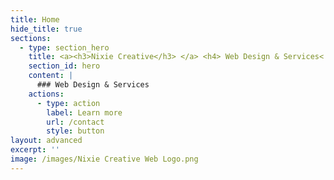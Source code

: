 ```yaml
---
title: Home
hide_title: true
sections:
  - type: section_hero
    title: <a><h3>Nixie Creative</h3> </a> <h4> Web Design & Services<
    section_id: hero
    content: |
      ### Web Design & Services 
    actions:
      - type: action
        label: Learn more
        url: /contact
        style: button
layout: advanced
excerpt: ''
image: /images/Nixie Creative Web Logo.png
---
```


